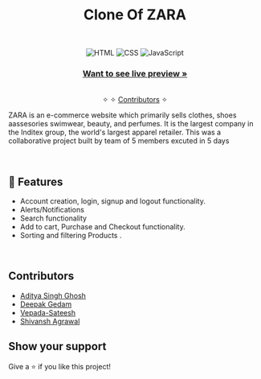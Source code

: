 <h1 align="center"> Clone Of ZARA</h1> 
<br />
<p align="center">
    <img src="https://img.shields.io/badge/HTML5-E34F26?style=for-the-badge&logo=html5&logoColor=white" alt="HTML" />
    <img src="https://img.shields.io/badge/CSS3-1572B6?style=for-the-badge&logo=css3&logoColor=white" alt="CSS"/>
    <img src="https://img.shields.io/badge/JavaScript-323330?style=for-the-badge&logo=javascript&logoColor=F7DF1E" alt="JavaScript"/> 

</p>

<h3 align="center"><a href="https://fabulous-brioche-d464ac.netlify.app/"><strong>Want to see live preview »</strong></a></h3>

<p align="center"> 
    <br />&#10023;
     &#10023;     
    <a href="#About">Contributors</a> &#10023;
  </p>
  
  ZARA is an e-commerce website which primarily sells clothes, shoes aassesories swimwear, beauty, and perfumes.
  It is the largest company in the Inditex group, the world's largest apparel retailer.
  This was a collaborative project built by team of 5 members excuted in 5 days
  
<br />


## 🚀 Features
- Account creation, login, signup and logout functionality.
- Alerts/Notifications
- Search functionality
- Add to cart, Purchase and Checkout functionality.
- Sorting and filtering Products .



<br/>

## Contributors

- [Aditya Singh Ghosh](https://github.com/Adii1707) 
- [Deepak Gedam](https://github.com/Deep579007)
- [Vepada-Sateesh](https://github.com/vepada_sateesh)
- [Shivansh Agrawal](https://github.com/shvnshgrwl)



## Show your support

Give a ⭐ if you like this project!
